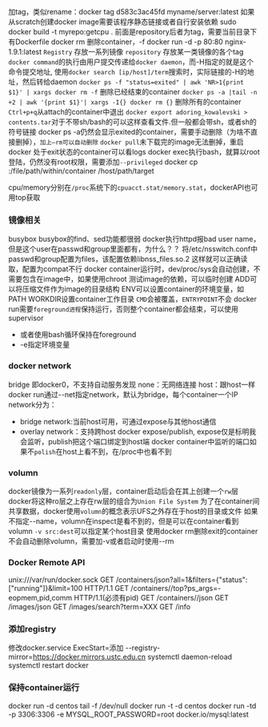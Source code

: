 加tag，类似rename：docker tag d583c3ac45fd myname/server:latest
如果从scratch创建docker image需要该程序静态链接或者自行安装依赖
sudo docker build -t myrepo:getcpu .  前面是repository后者为tag，需要当前目录下有Dockerfile
docker rm 删除container，-f
docker run -d -p 80:80 nginx-1.9.1:latest
`Registry` 存放一系列镜像
`repository` 存放某一类镜像的各个tag
`docker command`的执行由用户提交传递给`docker daemon`，而-H指定的就是这个命令提交地址, 使用`docker search [ip/host]/term`搜索时，实际链接的-H的地址，然后转给daemon
`docker ps -f "status=exited" | awk 'NR>1{print $1}' | xargs docker rm -f` 删除已经结束的container
`docker ps -a |tail -n +2 | awk '{print $1}'| xargs -I{} docker rm {}` 删除所有的container
`Ctrl+p+q`从attach的container中退出
`docker export adoring_kowalevski > contents.tar`对于不带sh/bash的可以这样查看文件.但一般都会带sh，或者sh的符号链接
docker ps -a仍然会显示exited的container，需要手动删除（为啥不直接删掉），`加上–rm可以自动删除`
`docker pull`未下载完的image无法删掉，重启docker
处于exit状态的container可以看logs
docker exec执行bash，就算以root登陆，仍然没有root权限，需要添加`--privileged`
docker cp <containerId>:/file/path/within/container /host/path/target

cpu/memory分别在`/proc`系统下的`cpuacct.stat/memory.stat`，dockerAPI也可用top获取

### 镜像相关
busybox
    busybox的find、sed功能都很弱
docker执行httpd报bad user name，但是这个user在passwd和group里面都有，为什么？？
    将/etc/nsswitch.conf中passwd和group配置为files，该配置依赖libnss_files.so.2
    这样就可以正确读取，配置为compat不行
docker container运行时，dev/proc/sys会自动创建，不需要包含在image中，如果使用chroot
    测试image的依赖，可以临时创建
ADD可以将压缩文件作为image的目录结构
ENV可以设置container的环境变量，如PATH
WORKDIR设置container工作目录
`CMD`会被覆盖，`ENTRYPOINT`不会
docker run需要`foreground进程`保持运行，否则整个container都会结束，可以使用supervisor
- 或者使用bash循环保持在foreground
- -e指定环境变量

### docker network
bridge 即docker0，不支持自动服务发现
none：无网络连接
host：跟host一样
docker run通过--net指定network，默认为bridge，每个container一个IP
network分为：
- bridge network:当前host可用，可通过expose与其他host通信
- overlay network：支持跨host
docker expose/publish, expose仅是标明我会监听，publish把这个端口绑定到host端
docker container中监听的端口如果不`polish`在host上看不到，在/proc中也看不到
### volumn
docker镜像为一系列`readonly`层，container启动后会在其上创建一个`rw`层
docker将这种ro层之上存在rw层的组合为`Union File System`
为了在container间共享数据，docker使用`volumn`的概念表示UFS之外存在于host的目录或文件
如果不指定--name，volumn在inspect是看不到的，但是可以在container看到volumn
`-v src:dest`可以指定某个host目录
使用docker rm删除exit的container不会自动删除volumn，需要加-v或者启动时使用--rm
### Docker Remote API
unix:///var/run/docker.sock
GET /containers/json?all=1&filters={"status":["running"]}&limit=100 HTTP/1.1
GET /containers/<id>/top?ps_args=-eopmem,pid,comm HTTP/1.1(必须有pid)
GET /containers/<id>/json
GET /images/json
GET /images/search?term=XXX
GET /info

### 添加registry
修改docker.service
ExecStart=添加 --registry-mirror=https://docker.mirrors.ustc.edu.cn
systemctl daemon-reload
systemctl restart docker
### 保持container运行
docker run -d centos tail -f /dev/null
docker run -t -d centos
docker run -td -p 3306:3306 -e MYSQL_ROOT_PASSWORD=root docker.io/mysql:latest
